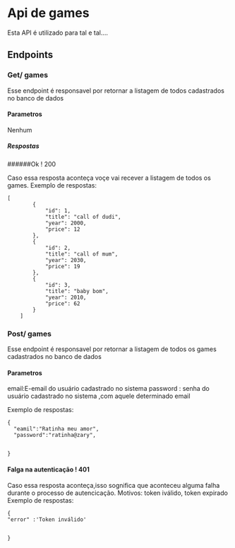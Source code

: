 # Api de games
Esta API é utilizado para tal e tal....
## Endpoints
### Get/ games
Esse endpoint é responsavel por retornar a listagem de todos cadastrados no banco de dados
#### Parametros
Nenhum

##### Respostas
######Ok ! 200

Caso essa resposta aconteça voçe vai recever a listagem de todos os games.
Exemplo de respostas:
```
[
        {
            "id": 1,
            "title": "call of dudi",
            "year": 2000,
            "price": 12
        },
        {
            "id": 2,
            "title": "call of mum",
            "year": 2030,
            "price": 19
        },
        {
            "id": 3,
            "title": "baby bom",
            "year": 2010,
            "price": 62
        }
    ]
```
### Post/ games
Esse endpoint é responsavel por retornar a listagem de todos  os games cadastrados no banco de dados
#### Parametros
email:E-email do usuário cadastrado no sistema
password : senha do usuário cadastrado no sistema ,com aquele determinado email

Exemplo de respostas:
```
{
  "eamil":"Ratinha meu amor",
  "password":"ratinha@zary",


}
```
#### Falga na autenticação ! 401

Caso essa resposta aconteça,isso sognifica que aconteceu alguma falha durante o processo de autencicação. Motivos: token iválido, token expirado
Exemplo de respostas:
```
{
"error" :'Token inválido'


}
```
